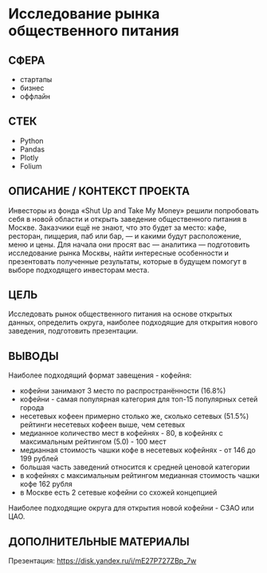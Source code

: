 # Исследование рынка общественного питания

## СФЕРА
- стартапы
- бизнес
- оффлайн

## СТЕК
- Python
- Pandas
- Plotly
- Folium

## ОПИСАНИЕ / КОНТЕКСТ ПРОЕКТА
Инвесторы из фонда «Shut Up and Take My Money» решили попробовать себя в новой области и открыть заведение общественного питания в Москве. Заказчики ещё не знают, что это будет за место: кафе, ресторан, пиццерия, паб или бар, — и какими будут расположение, меню и цены.
Для начала они просят вас — аналитика — подготовить исследование рынка Москвы, найти интересные особенности и презентовать полученные результаты, которые в будущем помогут в выборе подходящего инвесторам места.

## ЦЕЛЬ
Исследовать рынок общественного питания на основе открытых данных, определить округа, наиболее подходящие для открытия нового заведения, подготовить презентации.

## ВЫВОДЫ
Наиболее подходящий формат завещения - кофейня:
- кофейни занимают 3 место по распространённости (16.8%)
- кофейни - самая популярная категория для топ-15 популярных сетей города
- несетевых кофеен примерно столько же, сколько сетевых (51.5%) рейтинги несетевых кофеен выше, чем сетевых
- медианное количество мест в кофейнях - 80, в кофейнях с максимальным рейтингом (5.0) - 100 мест
- медианная стоимость чашки кофе в несетевых кофейнях - от 146 до 199 рублей
- большая часть заведений относится к средней ценовой категории
- в кофейнях с максимальным рейтингом медианная стоимость чашки кофе 162 рубля
- в Москве есть 2 сетевые кофейни со схожей концепцией

Наиболее подходящие округа для открытия новой кофейни - СЗАО или ЦАО.

## ДОПОЛНИТЕЛЬНЫЕ МАТЕРИАЛЫ
Презентация: https://disk.yandex.ru/i/mE27P727ZBp_7w




